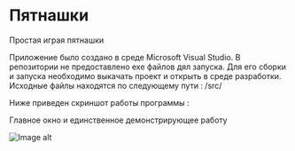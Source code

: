 # Пятнашки
Простая играя пятнашки

Приложение было создано в среде Microsoft Visual Studio. В репозитории не предоставлено exe файлов дял запуска. Для его сборки и запуска необходимо выкачать проект и открыть в среде разработки. Исходные файлы находятся по следующему пути : /src/

Ниже приведен скриншот работы программы : 

Главное окно и единственное демонстрирующее работу

![Image alt](https://github.com/Andryhov/Tag-Game-/raw/master/screen/Tag.png)
